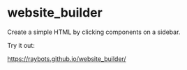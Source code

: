 # website_builder
Create a simple HTML by clicking components on a sidebar.

Try it out:

https://raybots.github.io/website_builder/
